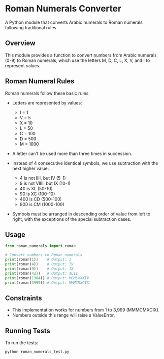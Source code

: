 # Roman Numerals Converter

A Python module that converts Arabic numerals to Roman numerals following traditional rules.

## Overview

This module provides a function to convert numbers from Arabic numerals (0-9) to Roman numerals, which use the letters M, D, C, L, X, V, and I to represent values.

## Roman Numeral Rules

Roman numerals follow these basic rules:
- Letters are represented by values:
  - I = 1
  - V = 5
  - X = 10
  - L = 50
  - C = 100
  - D = 500
  - M = 1000
  
- A letter can't be used more than three times in succession. 
- Instead of 4 consecutive identical symbols, we use subtraction with the next higher value:
  - 4 is not IIII, but IV (5-1)
  - 9 is not VIIII, but IX (10-1)
  - 40 is XL (50-10)
  - 90 is XC (100-10)
  - 400 is CD (500-100)
  - 900 is CM (1000-100)

- Symbols must be arranged in descending order of value from left to right, with the exceptions of the special subtraction cases.

## Usage

```python
from roman_numerals import roman

# Convert numbers to Roman numerals
print(roman(1))    # Output: I
print(roman(4))    # Output: IV
print(roman(9))    # Output: IX
print(roman(42))   # Output: XLII
print(roman(1984)) # Output: MCMLXXXIV
print(roman(3999)) # Output: MMMCMXCIX
```

## Constraints
- This implementation works for numbers from 1 to 3,999 (MMMCMXCIX).
- Numbers outside this range will raise a ValueError.

## Running Tests

To run the tests:

```bash
python roman_numerals_test.py
```

